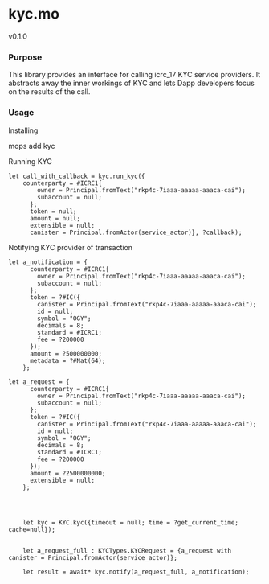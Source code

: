 # kyc.mo

v0.1.0

### Purpose

This library provides an interface for calling icrc_17 KYC service providers.  It abstracts away the inner workings of KYC and lets Dapp developers focus on the results of the call.

### Usage

Installing

mops add kyc

Running KYC

```
let call_with_callback = kyc.run_kyc({
    counterparty = #ICRC1{
        owner = Principal.fromText("rkp4c-7iaaa-aaaaa-aaaca-cai");
        subaccount = null;
      };
      token = null;
      amount = null;
      extensible = null; 
      canister = Principal.fromActor(service_actor)}, ?callback);
```

Notifying KYC provider of transaction

```
let a_notification = {
      counterparty = #ICRC1{
        owner = Principal.fromText("rkp4c-7iaaa-aaaaa-aaaca-cai");
        subaccount = null;
      };
      token = ?#IC({
        canister = Principal.fromText("rkp4c-7iaaa-aaaaa-aaaca-cai");
        id = null;
        symbol = "OGY";
        decimals = 8;
        standard = #ICRC1;
        fee = ?200000
      });
      amount = ?500000000;
      metadata = ?#Nat(64);
    };
    
let a_request = {
      counterparty = #ICRC1{
        owner = Principal.fromText("rkp4c-7iaaa-aaaaa-aaaca-cai");
        subaccount = null;
      };
      token = ?#IC({
        canister = Principal.fromText("rkp4c-7iaaa-aaaaa-aaaca-cai");
        id = null;
        symbol = "OGY";
        decimals = 8;
        standard = #ICRC1;
        fee = ?200000
      });
      amount = ?2500000000;
      extensible = null;
    };


    

    let kyc = KYC.kyc({timeout = null; time = ?get_current_time; cache=null});

    
    let a_request_full : KYCTypes.KYCRequest = {a_request with canister = Principal.fromActor(service_actor)};

    let result = await* kyc.notify(a_request_full, a_notification);

```


